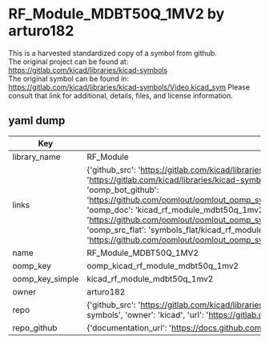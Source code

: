# RF_Module_MDBT50Q_1MV2 by arturo182  
This is a harvested standardized copy of a symbol from github.  
The original project can be found at:  
https://gitlab.com/kicad/libraries/kicad-symbols  
The original symbol can be found in:
https://gitlab.com/kicad/libraries/kicad-symbols/Video.kicad_sym
Please consult that link for additional, details, files, and license information.  
## yaml dump  
| Key | Value |  
| --- | --- |  
| library_name | RF_Module |  
| links | {'github_src': 'https://gitlab.com/kicad/libraries/kicad-symbols/Video.kicad_sym', 'github_src_repo': 'https://gitlab.com/kicad/libraries/kicad-symbols', 'oomp_bot': 'kicad_rf_module_mdbt50q_1mv2/working', 'oomp_bot_github': 'https://github.com/oomlout/oomlout_oomp_symbol_bot/tree/main/kicad_rf_module_mdbt50q_1mv2/working', 'oomp_doc': 'kicad_rf_module_mdbt50q_1mv2/working', 'oomp_doc_github': 'https://github.com/oomlout/oomlout_oomp_symbol_doc/tree/main/kicad_rf_module_mdbt50q_1mv2/working', 'oomp_src_flat': 'symbols_flat/kicad_rf_module_mdbt50q_1mv2/working', 'oomp_src_flat_github': 'https://github.com/oomlout/oomlout_oomp_symbol_src/tree/main/kicad_rf_module_mdbt50q_1mv2/working'} |  
| name | RF_Module_MDBT50Q_1MV2 |  
| oomp_key | oomp_kicad_rf_module_mdbt50q_1mv2 |  
| oomp_key_simple | kicad_rf_module_mdbt50q_1mv2 |  
| owner | arturo182 |  
| repo | {'github_src': 'https://gitlab.com/kicad/libraries/kicad-symbols/Video.kicad_sym', 'name': 'libraries/kicad-symbols', 'owner': 'kicad', 'url': 'https://gitlab.com/kicad/libraries/kicad-symbols'} |  
| repo_github | {'documentation_url': 'https://docs.github.com/rest/repos/repos#get-a-repository', 'message': 'Not Found'} |  

